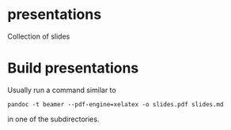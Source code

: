 # presentations
Collection of slides

# Build presentations

Usually run a command similar to

```
pandoc -t beamer --pdf-engine=xelatex -o slides.pdf slides.md
```

in one of the subdirectories.
